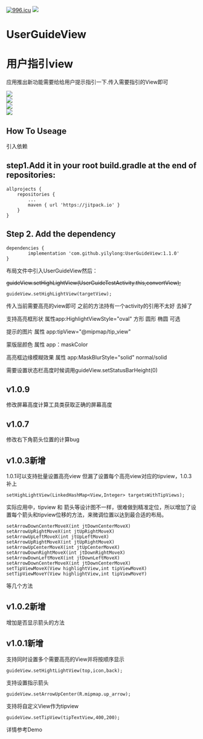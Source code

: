 <a href="https://996.icu"><img src="https://img.shields.io/badge/link-996.icu-red.svg" alt="996.icu"></a>
[![](https://jitpack.io/v/yilylong/UserGuideView.svg)](https://jitpack.io/#yilylong/UserGuideView)
# UserGuideView
用户指引view
====
应用推出新功能需要给给用户提示指引一下.传入需要指引的View即可

![](/guide1.png)</br>
![](/guide2.png)</br>
![](/guide3.png)</br>
<img src='/GIF.gif'/>

How To Useage
----
引入依赖

step1.Add it in your root build.gradle at the end of repositories:
-
    allprojects {
		repositories {
			...
			maven { url 'https://jitpack.io' }
		}
	}

Step 2. Add the dependency
-
    dependencies {
	        implementation 'com.github.yilylong:UserGuideView:1.1.0'
	}


布局文件中引入UserGuideView然后：

<del>guideView.setHighLightView(UserGuideTestActivity.this,convertView);</del>

    guideView.setHighLightView(targetView);
  
传入当前需要高亮的view即可 之前的方法持有一个activity的引用不太好  去掉了

支持高亮框形状 属性app:HighlightViewStyle="oval" 方形 圆形 椭圆 可选

提示的图片  属性 app:tipView="@mipmap/tip_view"

蒙版层颜色 属性 app：maskColor

高亮框边缘模糊效果 属性  app:MaskBlurStyle="solid" normal/solid

需要设置状态栏高度时候调用guideView.setStatusBarHeight(0)

v1.0.9
-
修改屏幕高度计算工具类获取正确的屏幕高度

v1.0.7
-
修改右下角箭头位置的计算bug

v1.0.3新增
-
1.0.1可以支持批量设置高亮view 但漏了设置每个高亮view对应的tipview，1.0.3补上

    setHighLightView(LinkedHashMap<View,Integer> targetsWithTipViews);
    
实际应用中，tipview 和 箭头等设计图不一样，很难做到精准定位，所以增加了设置每个箭头和tipview位移的方法，来微调位置以达到最合适的布局。

    setArrowDownCenterMoveX(int jtDownCenterMoveX)
    setArrowUpRightMoveX(int jtUpRightMoveX)
    setArrowUpLeftMoveX(int jtUpLeftMoveX)
    setArrowUpRightMoveX(int jtUpRightMoveX)
    setArrowUpCenterMoveX(int jtUpCenterMoveX)
    setArrowDownRightMoveX(int jtDownRightMoveX)
    setArrowDownLeftMoveX(int jtDownLeftMoveX)
    setArrowDownCenterMoveX(int jtDownCenterMoveX)
    setTipViewMoveX(View highlightView,int tipViewMoveX)
    setTipViewMoveY(View highlightView,int tipViewMoveY)
    
等几个方法

v1.0.2新增
-
增加是否显示箭头的方法
    
v1.0.1新增
-

支持同时设置多个需要高亮的View并将按顺序显示

    guideView.setHightLightView(top,icon,back);

支持设置指示箭头

    guideView.setArrowUpCenter(R.mipmap.up_arrow);

支持将自定义View作为tipview

    guideView.setTipView(tipTextView,400,200);

详情参考Demo




